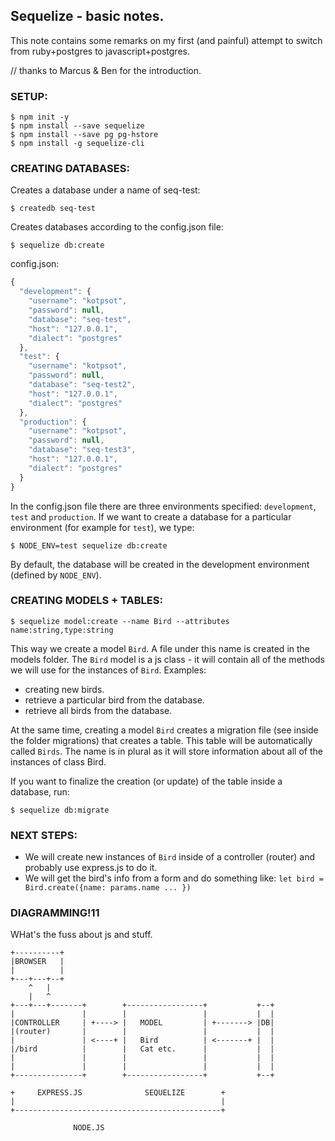 ## Sequelize - basic notes.

This note contains some remarks on my first (and painful) attempt to switch from ruby+postgres to javascript+postgres.

// thanks to Marcus & Ben for the introduction.

### SETUP:

```plain
$ npm init -y
$ npm install --save sequelize
$ npm install --save pg pg-hstore
$ npm install -g sequelize-cli
```

### CREATING DATABASES:

Creates a database under a name of seq-test:
```plain
$ createdb seq-test
```
Creates databases according to the config.json file:
```plain
$ sequelize db:create
```
config.json:
```js
{
  "development": {
    "username": "kotpsot",
    "password": null,
    "database": "seq-test",
    "host": "127.0.0.1",
    "dialect": "postgres"
  },
  "test": {
    "username": "kotpsot",
    "password": null,
    "database": "seq-test2",
    "host": "127.0.0.1",
    "dialect": "postgres"
  },
  "production": {
    "username": "kotpsot",
    "password": null,
    "database": "seq-test3",
    "host": "127.0.0.1",
    "dialect": "postgres"
  }
}
```

In the config.json file there are three environments specified: `development`, `test` and `production`.
If we want to create a database for a particular environment (for example for `test`), we type:
```plain
$ NODE_ENV=test sequelize db:create
```
By default, the database will be created in the development environment (defined by `NODE_ENV`).


### CREATING MODELS + TABLES:

```plain
$ sequelize model:create --name Bird --attributes name:string,type:string
```
This way we create a model `Bird`. A file under this name is created in the models folder.
The `Bird` model is a js class - it will contain all of the methods we will use for the instances of `Bird`.
Examples:
* creating new birds.
* retrieve a particular bird from the database.
* retrieve all birds from the database.

At the same time, creating a model `Bird` creates a migration file (see inside the folder migrations) that creates a table. This table will be automatically called `Birds`. The name is in plural as it will store information about all of the instances of class Bird.

If you want to finalize the creation (or update) of the table inside a database, run:
```plain
$ sequelize db:migrate
```

### NEXT STEPS:

* We will create new instances of `Bird` inside of a controller (router) and probably use express.js to do it.
* We will get the bird's info from a form and do something like: `let bird = Bird.create({name: params.name ... })`

### DIAGRAMMING!11

WHat's the fuss about js and stuff.


```plain
+----------+
|BROWSER   |
|          |
+---+---+--+
    ^   |
    |   ^
+---+---+-------+        +-----------------+           +--+
|               |        |                 |           |  |
|CONTROLLER     | +----> |   MODEL         | +-------> |DB|
|(router)       |        |                 |           |  |
|               | <----+ |   Bird          | <-------+ |  |
|/bird          |        |   Cat etc.      |           |  |
|               |        |                 |           |  |
|               |        |                 |           |  |
+---------------+        +-----------------+           +--+

+     EXPRESS.JS              SEQUELIZE        +
|                                              |
+----------------------------------------------+

              NODE.JS
```
